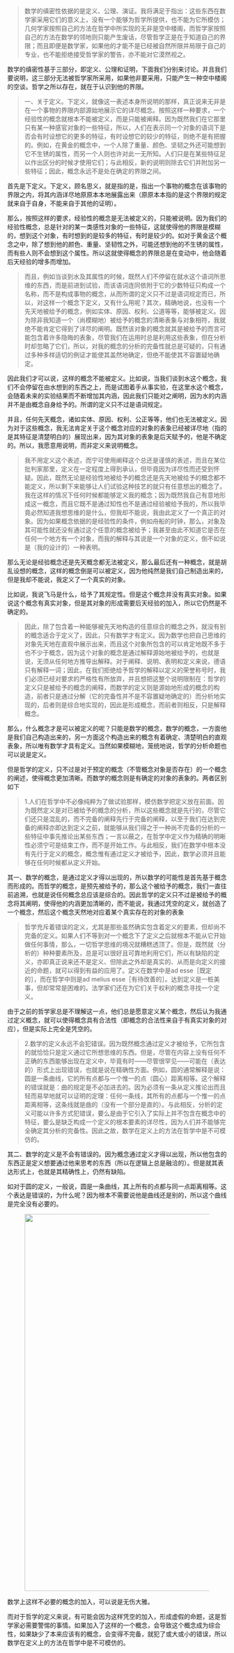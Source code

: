 <blockquote>数学的缜密性依据的是定义、公理、演证。我将满足于指出：这些东西在数学家采用它们的意义上，没有一个能够为哲学所提供，也不能为它所模仿；几何学家按照自己的方法在哲学中所实现的无非是空中楼阁，而哲学家按照自己的方法在数学的领地则只能产生废话，尽管哲学正是在于知道自己的界限；而且即便是数学家，如果他的才能不是已经被自然所限并局限于自己的专业，也不能拒绝接受哲学家的警告，亦不能对它漠然视之。</blockquote><p>数学的缜密性基于三部分，即定义、公理和证明，下面我们分别来讨论。并且我们要说明，这三部分无法被哲学家所采用，如果他非要采用，只能产生一种空中楼阁的空谈。哲学之所以存在，就在于认识到他的界限。</p><blockquote>一、关于定义。下定义，就像这一表述本身所说明的那样，真正说来无非是在一个事物的界限内部源始地展示它的详尽概念。按照这样一种要求，一个经验性的概念就根本不能被定义，而是只能被阐释。因为既然我们在它那里只有某一种感官对象的一些特征，所以，人们在表示同一个对象的语词下是否会有时设想它的更多的特征，有时设想它的较少的特征，则绝不是有把握的。例如，在黄金的概念中，一个人除了重量、颜色、坚韧之外还可能想到它不生锈的属性，而另一个人则也许对此一无所知。人们只是在某些特征足以作出区分的时候才使用它们；与此相反，新的说明则除去它们并附加另一些特征；因此，概念永远不是处在确定的界限之间。</blockquote><p>首先是下定义。下定义，顾名思义，就是指的是，指出一个事物的概念在该事物的界限之内，将其内涵详尽地原原本本地展露出来（原原本本指的是这个界限的规定就来自于自身，不能来自于其他的证明）。</p><p>那么，按照这样的要求，经验性的概念是无法被定义的，只能被说明。因为我们的经验性概念，总是针对的某一类感性对象的一些特征，这就使得他的界限是模糊的，想到这个对象，有时想到的是较多的特征，有时是较少的。如对于黄金这个概念之中，除了想到他的颜色、重量、坚韧性之外，可能还想到他的不生锈的属性，而有些人则不会想到这个属性。所以这就使得概念的界限总是在变动中，他会随着后天经验的增多而增加。</p><blockquote>而且，例如当谈到水及其属性的时候，既然人们不停留在就水这个语词所思维的东西，而是前进到试验，而该语词连同依附于它的少数特征只构成一个名称，而不是构成事物的概念，从而所谓的定义只不过是语词规定而已，所以，对这样一个概念下定义，又有什么用呢？其次，精确地说，也没有一个先天地被给予的概念，例如实体、原因、权利、公道等等，能够被定义。因为除非我知道一个（尚模糊地）被给予的概念的清晰表象与对象相符，我就绝不能肯定它得到了详尽的阐明。既然该对象的概念就其是被给予的而言可能包含着许多隐晦的表象，尽管我们在运用时总是利用这些表象，但在分析时却忽略了它们，所以，对我的概念的分析的完备性就总是可疑的，只有通过多种多样适切的例证才能使其盖然地确定，但绝不能使其不容置疑地确定。</blockquote><p>因此我们才可以说，这样的概念不能被定义。比如说，当我们谈到水这个概念，我们不会停留在由水想到的东西之上，而是试图着手从事实验，在这里水这个概念，会随着未来的实验结果而不断增加其内涵，因此我们只能对之阐明，因为水的内涵并不是由概念自身给予的。所谓的定义只不过是语词规定。</p><p>并且，任何先天概念，诸如实体、原因、权利、公正等等，他们也无法被定义。因为对于这些概念，我无法肯定关于这个概念对应的对象的表象已经被详尽地（指的是其特征是清楚明白的）展现出来，因为其对象的表象是后天赋予的，他是不确定的。所以，我愿意用说明，而非定义来说明概念。</p><blockquote>我不用定义这个表述，而宁可使用阐释这个总还是谨慎的表述，而且在某位批判家那里，定义在一定程度上得到承认，但毕竟因为详尽性而还受到怀疑。因此，既然无论是经验性地被给予的概念还是先天地被给予的概念都不能定义，所以剩下来能够让人们试验这种技艺的就只有任意想出的概念了。我在这样的情况下任何时候都能够定义我的概念；因为既然我自己有意地形成这一概念，而且它既不是通过知性也不是通过经验被给予我的，所以我毕竟必然知道我想思维的是什么，但我却不能说，我由此定义了一个真正的对象。因为如果概念依据的是经验性的条件，例如舟船的时钟，那么，对象及其可能性就还没有通过这个任意的概念被给予；我甚至由此不知道它是否在任何一个地方有一个对象，而我的解释与其说是一个对象的定义，倒不如说是（我的设计的）一种表明。</blockquote><p>那么无论是经验概念还是先天概念都无法被定义，那么最后还有一种概念，就是胡乱设想的概念，这样的概念倒是可以被定义，因为他纯然是我们自己制造出来的，但是我却不能说，我定义了一个真实的对象。</p><p>比如说，我说飞马是什么，给予了其规定性。但是这个概念并没有真实对象。如果说这个概念有真实对象，但是其对象的形成需要后天经验的加入，所以它仍然是不确定的。</p><blockquote>因此，除了包含着一种能够被先天地构造的任意综合的概念之外，就没有别的概念适合于定义了，因此，只有数学才有定义。因为数学也把自己思维的对象先天地在直观中展示出来，而且这个对象所包含的可以肯定地既不多于也不少于概念，因为这个对象的概念是通过解释源始地被给予的，也就是说，无须从任何地方推导出解释。对于阐释、说明、表明和定义来说，德语只有解释一词；因此，在我们拒绝给予哲学的解释以定义的荣誉称号时，我们必须已经对要求的严格性有所放弃，并且想把这整个说明限制在：哲学的定义只是被给予的概念的阐释，而数学的定义则是源始地形成的概念的构造，前者只是通过分解（它的完备性并不是不容置疑地确定的）而分析地实现的，后者则是综合地实现的，因此是形成概念，而前者则相反，只是解释概念。</blockquote><p>那么，什么概念才是可以被定义的呢？只能是数学的概念，数学的概念，一方面他是我们自己构造出来的，另一方面这个构造出来的概念有着确定、清楚明白的直观表象，所以唯有数学才具有定义。当然如果模糊地，笼统地说，哲学的分析命题也可以说是定义。</p><p>但是哲学的定义，只不过是对于预定的概念（不管概念对象是否存在）的一个概念的阐述，使得概念更加清晰。而数学的概念则是有确定的对象的表象的。两者区别如下</p><blockquote>1.人们在哲学中不必像纯粹为了做试验那样，模仿数学把定义放在前面。因为既然定义是对已被给予的概念的分析，所以这些概念就是先行的，尽管它们还只是混乱的，而不完备的阐释先行于完备的阐释，以至于我们在达到完备的阐释亦即达到定义之前，就能够从我们得之于一种尚不完备的分析的一些特征中事先推论出某些东西；一言以蔽之，在哲学中定义作为精确的明晰性必须宁可是结束工作，而不是开始工作。与此相反，我们在数学中根本没有先行于定义的概念，概念惟有通过定义才被给予，因此，数学必须并且能够在任何时候都从定义开始。</blockquote><p>其一、数学的概念，是通过定义才得以出现的，所以数学的可能性是首先基于概念而形成的。而哲学的概念，是预先被给予的，那么这个被给予的概念，我们一直往前追溯，也就是说任何概念总应该是综合的。因此哲学的定义只不过是被给予的概念将其阐明，使得他的内涵更加清晰的，而不能说，我通过凭空的定义，就创造了一个概念，然后这个概念天然地对应着某个真实存在的对象的表象</p><blockquote>哲学充斥着错误的定义，尤其是那些虽然确实包含着定义的要素，但却尚不完备的定义。如果人们不等到对一个概念下了定义之后就根本不能从它开始做任何事情，那么，一切哲学思维的境况就糟糕透顶了。但是，既然就（分析的）种种要素所及，总是可以很好且可靠地利用它们，所以有缺陷的定义，亦即真正说来还不是定义、但除此之外却是真实的、从而是向定义的接近的命题，就可以得到有益的应用了。定义在数学中是ad esse［既定的］，而在哲学中则是ad melius esse［有待改善的］。达到定义是一桩美事，但却常常是困难的。法学家们还在为它们关于权利的概念寻找一个定义。</blockquote><p>由于之前的哲学家总是不理解这一点，他们总是愿意定义某个概念，然后认为我通过定义概念，就可以使得概念具有合法性（即概念的合法性来自于有真实对象的对应），但是实际上完全是凭空的。</p><blockquote>2.数学的定义永远不会犯错误。因为既然概念通过定义才被给予，它所包含的就恰恰只是定义通过它所想思维的东西。但是，尽管在内容上没有任何不正确的东西能够出现在定义中，毕竟有时——尽管很罕见——可能在（表达的）形式上出现错误，也就是说在精确性方面。例如，圆的通常解释是说：圆是一条曲线，它的所有点都与一个惟一的点（圆心）距离相等。这个解释的错误就是：曲的规定是不必加进去的。因为必须有一条从定义推论出而且轻而易举地就可以证明的定理：任何一条线，其所有的点都与一个惟一的点距离相等，这条线就是曲的（没有一个部分是直的）。与此相反，分析的定义可能以许多方式犯错误，要么是由于它引入了实际上并不包含在概念中的特征，要么是缺乏构成一个定义的根本要素的详尽性，因为人们并不能够完全确定其分析的完备性。因此之故，数学在定义上的方法在哲学中是不可模仿的。</blockquote><p>其二、数学的定义是不会有错误的。因为概念通过定义才得以出现，所以他包含的东西正是定义想要通过他来思考的东西（所以在逻辑上总是融洽的）。但是就其表达形式上，也就是其精确性上，仍然有缺陷。</p><p>如对于圆的定义，一般说，圆是一条曲线，其上所有的点都与同一点距离相等。这个表达是错误的，为什么呢？因为根本不需要说他是曲线还是别的，所以这个曲线是完全没有必要的。</p><figure data-size="normal"><img src="https://pic1.zhimg.com/v2-0e77d1e065f42a4c910c3c323e6d5e34_b.png" data-caption="" data-size="normal" data-rawwidth="866" data-rawheight="53" class="origin_image zh-lightbox-thumb" width="866" data-original="https://pic1.zhimg.com/v2-0e77d1e065f42a4c910c3c323e6d5e34_r.jpg"></figure><p>数学上这样不必要的概念的加入，可以说是无伤大雅。</p><p>而对于哲学的定义来说，有可能会因为这样凭空的加入，形成虚假的命题，这是哲学家必需要警惕的事情。如果加入了这样的一个概念，会导致这个概念成为综合性，如果缺少了本来应该有的概念，会变得不完备，就犯了或大或小的错误，所以数学在定义上的方法在哲学中是不可模仿的。</p>